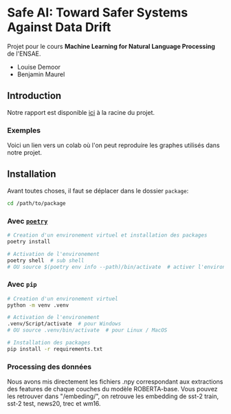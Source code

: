 # Safe AI: Toward Safer Systems Against Data Drift

Projet pour le cours **Machine Learning for Natural Language Processing** de l'ENSAE.

* Louise Demoor
* Benjamin Maurel

## Introduction

Notre rapport est disponible [ici]() à la racine du projet.

### Exemples
Voici un lien vers un colab où l'on peut reproduire les graphes utilisés dans notre projet.



## Installation

Avant toutes choses, il faut se déplacer dans le dossier `package`:

```bash
cd /path/to/package
```

### Avec [`poetry`](https://python-poetry.org/)

```bash
# Creation d'un environement virtuel et installation des packages
poetry install

# Activation de l'environement
poetry shell  # sub shell
# OU source $(poetry env info --path)/bin/activate  # activer l'environement dans le shell actuel
```

### Avec `pip`

```bash
# Creation d'un environement virtuel
python -m venv .venv

# Activation de l'environement
.venv/Script/activate  # pour Windows
# OU source .venv/bin/activate  # pour Linux / MacOS

# Installation des packages
pip install -r requirements.txt
```

### Processing des données

Nous avons mis directement les fichiers .npy correspondant aux extractions des features de chaque couches du modèle ROBERTA-base. Vous pouvez les retrouver dans "/embeding/", on retrouve les embedding de sst-2 train, sst-2 test, news20, trec et wm16.
